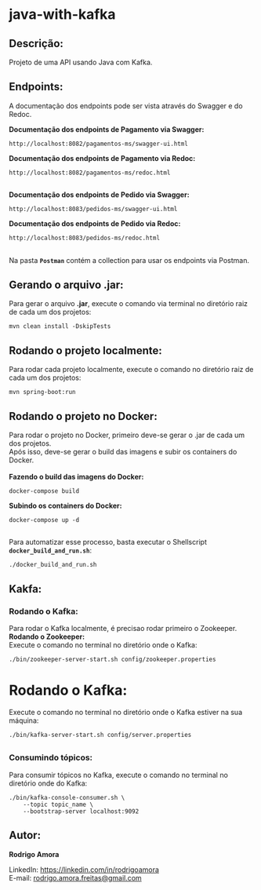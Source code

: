 # java-with-kafka
Descrição:
----------
Projeto de uma API usando Java com Kafka.

Endpoints:
----------
A documentação dos endpoints pode ser vista através do Swagger e do Redoc.<br>

<b>Documentação dos endpoints de Pagamento via Swagger:</b>
```shell script
http://localhost:8082/pagamentos-ms/swagger-ui.html
```

<b>Documentação dos endpoints de Pagamento via Redoc:</b>
```shell script
http://localhost:8082/pagamentos-ms/redoc.html
```

##

<b>Documentação dos endpoints de Pedido via Swagger:</b>
```shell script
http://localhost:8083/pedidos-ms/swagger-ui.html
```

<b>Documentação dos endpoints de Pedido via Redoc:</b>
```shell script
http://localhost:8083/pedidos-ms/redoc.html
```

##
Na pasta <b>`Postman`</b> contém a collection para usar os endpoints via Postman.

Gerando o arquivo .jar:
-----------------------
Para gerar o arquivo <b>.jar</b>, execute o comando via terminal no diretório raiz de cada um dos projetos:
```shell script
mvn clean install -DskipTests
```

Rodando o projeto localmente:
-----------------------------
Para rodar cada projeto localmente, execute o comando no diretório raiz de cada um dos projetos:
```shell script
mvn spring-boot:run
```

Rodando o projeto no Docker:
----------------------------
Para rodar o projeto no Docker, primeiro deve-se gerar o .jar de cada um dos projetos.<br>
Após isso, deve-se gerar o build das imagens e subir os containers do Docker.<br><br>
<b>Fazendo o build das imagens do Docker:</b>
```shell script
docker-compose build
```

<b>Subindo os containers do Docker:</b>
```shell script
docker-compose up -d
```

##
Para automatizar esse processo, basta executar o Shellscript <b>`docker_build_and_run.sh`</b>:
```shell script
./docker_build_and_run.sh
```

Kakfa:
------
### Rodando o Kafka:

Para rodar o Kafka localmente, é precisao rodar primeiro o Zookeeper.<br>
<b>Rodando o Zookeeper:</b><br>
Execute o comando no terminal no diretório onde o Kafka:
```shell script
./bin/zookeeper-server-start.sh config/zookeeper.properties
```

# Rodando o Kafka:
Execute o comando no terminal no diretório onde o Kafka estiver na sua máquina:
```shell script
./bin/kafka-server-start.sh config/server.properties
```
##
### Consumindo tópicos:
Para consumir tópicos no Kafka, execute o comando no terminal no diretório onde do Kafka:
```shell script
./bin/kafka-console-consumer.sh \
	--topic topic_name \
	--bootstrap-server localhost:9092
```

Autor:
------
<b>Rodrigo Amora</b>

LinkedIn: https://linkedin.com/in/rodrigoamora <br>
E-mail: rodrigo.amora.freitas@gmail.com
